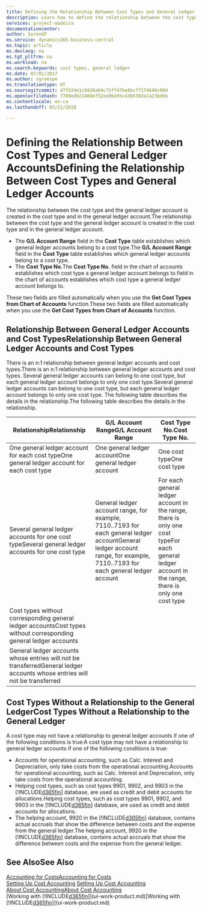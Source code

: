 ```yaml
---
title: Defining the Relationship Between Cost Types and General Ledger Accounts | Microsoft Docs
description: Learn how to define the relationship between the cost type and the general ledger account.
services: project-madeira
documentationcenter: 
author: SorenGP
ms.service: dynamics365-business-central
ms.topic: article
ms.devlang: na
ms.tgt_pltfrm: na
ms.workload: na
ms.search.keywords: cost types, general ledger
ms.date: 07/01/2017
ms.author: sgroespe
ms.translationtype: HT
ms.sourcegitcommit: d7fb34e1c9428a64c71ff47be8bcff174649c00d
ms.openlocfilehash: 7709edb214804f52ee9b495c43b5302e2a23bd6b
ms.contentlocale: en-ca
ms.lasthandoff: 03/22/2018

---
```

# <a name="defining-the-relationship-between-cost-types-and-general-ledger-accounts"></a><span data-ttu-id="a1bff-103">Defining the Relationship Between Cost Types and General Ledger Accounts</span><span class="sxs-lookup"><span data-stu-id="a1bff-103">Defining the Relationship Between Cost Types and General Ledger Accounts</span></span>
<span data-ttu-id="a1bff-104">The relationship between the cost type and the general ledger account is created in the cost type and in the general ledger account.</span><span class="sxs-lookup"><span data-stu-id="a1bff-104">The relationship between the cost type and the general ledger account is created in the cost type and in the general ledger account.</span></span>  

* <span data-ttu-id="a1bff-105">The **G/L Account Range** field in the **Cost Type** table establishes which general ledger accounts belong to a cost type.</span><span class="sxs-lookup"><span data-stu-id="a1bff-105">The **G/L Account Range** field in the **Cost Type** table establishes which general ledger accounts belong to a cost type.</span></span>  
* <span data-ttu-id="a1bff-106">The **Cost Type No.**</span><span class="sxs-lookup"><span data-stu-id="a1bff-106">The **Cost Type No.**</span></span> <span data-ttu-id="a1bff-107">field in the chart of accounts establishes which cost type a general ledger account belongs to.</span><span class="sxs-lookup"><span data-stu-id="a1bff-107">field in the chart of accounts establishes which cost type a general ledger account belongs to.</span></span>  

<span data-ttu-id="a1bff-108">These two fields are filled automatically when you use the **Get Cost Types from Chart of Accounts** function.</span><span class="sxs-lookup"><span data-stu-id="a1bff-108">These two fields are filled automatically when you use the **Get Cost Types from Chart of Accounts** function.</span></span>  

## <a name="relationship-between-general-ledger-accounts-and-cost-types"></a><span data-ttu-id="a1bff-109">Relationship Between General Ledger Accounts and Cost Types</span><span class="sxs-lookup"><span data-stu-id="a1bff-109">Relationship Between General Ledger Accounts and Cost Types</span></span>  
<span data-ttu-id="a1bff-110">There is an n:1 relationship between general ledger accounts and cost types.</span><span class="sxs-lookup"><span data-stu-id="a1bff-110">There is an n:1 relationship between general ledger accounts and cost types.</span></span> <span data-ttu-id="a1bff-111">Several general ledger accounts can belong to one cost type, but each general ledger account belongs to only one cost type.</span><span class="sxs-lookup"><span data-stu-id="a1bff-111">Several general ledger accounts can belong to one cost type, but each general ledger account belongs to only one cost type.</span></span> <span data-ttu-id="a1bff-112">The following table describes the details in the relationship.</span><span class="sxs-lookup"><span data-stu-id="a1bff-112">The following table describes the details in the relationship.</span></span>  

|<span data-ttu-id="a1bff-113">Relationship</span><span class="sxs-lookup"><span data-stu-id="a1bff-113">Relationship</span></span>|<span data-ttu-id="a1bff-114">**G/L Account Range**</span><span class="sxs-lookup"><span data-stu-id="a1bff-114">**G/L Account Range**</span></span>|<span data-ttu-id="a1bff-115">**Cost Type No.**</span><span class="sxs-lookup"><span data-stu-id="a1bff-115">**Cost Type No.**</span></span>|  
|------------------|------------------------------------------------|-------------------------------------------|  
|<span data-ttu-id="a1bff-116">One general ledger account for each cost type</span><span class="sxs-lookup"><span data-stu-id="a1bff-116">One general ledger account for each cost type</span></span>|<span data-ttu-id="a1bff-117">One general ledger account</span><span class="sxs-lookup"><span data-stu-id="a1bff-117">One general ledger account</span></span>|<span data-ttu-id="a1bff-118">One cost type</span><span class="sxs-lookup"><span data-stu-id="a1bff-118">One cost type</span></span>|  
|<span data-ttu-id="a1bff-119">Several general ledger accounts for one cost type</span><span class="sxs-lookup"><span data-stu-id="a1bff-119">Several general ledger accounts for one cost type</span></span>|<span data-ttu-id="a1bff-120">General ledger account range, for example, 7110..7193 for each general ledger account</span><span class="sxs-lookup"><span data-stu-id="a1bff-120">General ledger account range, for example, 7110..7193 for each general ledger account</span></span>|<span data-ttu-id="a1bff-121">For each general ledger account in the range, there is only one cost type</span><span class="sxs-lookup"><span data-stu-id="a1bff-121">For each general ledger account in the range, there is only one cost type</span></span>|  
|<span data-ttu-id="a1bff-122">Cost types without corresponding general ledger accounts</span><span class="sxs-lookup"><span data-stu-id="a1bff-122">Cost types without corresponding general ledger accounts</span></span>|<Empty>||  
|<span data-ttu-id="a1bff-123">General ledger accounts whose entries will not be transferred</span><span class="sxs-lookup"><span data-stu-id="a1bff-123">General ledger accounts whose entries will not be transferred</span></span>||<Empty>|  

## <a name="cost-types-without-a-relationship-to-the-general-ledger"></a><span data-ttu-id="a1bff-124">Cost Types Without a Relationship to the General Ledger</span><span class="sxs-lookup"><span data-stu-id="a1bff-124">Cost Types Without a Relationship to the General Ledger</span></span>  
<span data-ttu-id="a1bff-125">A cost type may not have a relationship to general ledger accounts if one of the following conditions is true:</span><span class="sxs-lookup"><span data-stu-id="a1bff-125">A cost type may not have a relationship to general ledger accounts if one of the following conditions is true:</span></span>  

* <span data-ttu-id="a1bff-126">Accounts for operational accounting, such as Calc. Interest and Depreciation, only take costs from the operational accounting.</span><span class="sxs-lookup"><span data-stu-id="a1bff-126">Accounts for operational accounting, such as Calc. Interest and Depreciation, only take costs from the operational accounting.</span></span>  
* <span data-ttu-id="a1bff-127">Helping cost types, such as cost types 9901, 9902, and 9903 in the [!INCLUDE[d365fin](includes/d365fin_md.md)] database, are used as credit and debit accounts for allocations.</span><span class="sxs-lookup"><span data-stu-id="a1bff-127">Helping cost types, such as cost types 9901, 9902, and 9903 in the [!INCLUDE[d365fin](includes/d365fin_md.md)] database, are used as credit and debit accounts for allocations.</span></span>  
* <span data-ttu-id="a1bff-128">The helping account, 9920 in the [!INCLUDE[d365fin](includes/d365fin_md.md)] database, contains actual accruals that show the difference between costs and the expense from the general ledger.</span><span class="sxs-lookup"><span data-stu-id="a1bff-128">The helping account, 9920 in the [!INCLUDE[d365fin](includes/d365fin_md.md)] database, contains actual accruals that show the difference between costs and the expense from the general ledger.</span></span>  

## <a name="see-also"></a><span data-ttu-id="a1bff-129">See Also</span><span class="sxs-lookup"><span data-stu-id="a1bff-129">See Also</span></span>  
[<span data-ttu-id="a1bff-130">Accounting for Costs</span><span class="sxs-lookup"><span data-stu-id="a1bff-130">Accounting for Costs</span></span>](finance-manage-cost-accounting.md)  
<span data-ttu-id="a1bff-131">[Setting Up Cost Accounting](finance-set-up-cost-accounting.md) </span><span class="sxs-lookup"><span data-stu-id="a1bff-131">[Setting Up Cost Accounting](finance-set-up-cost-accounting.md) </span></span>  
[<span data-ttu-id="a1bff-132">About Cost Accounting</span><span class="sxs-lookup"><span data-stu-id="a1bff-132">About Cost Accounting</span></span>](finance-about-cost-accounting.md)  
<span data-ttu-id="a1bff-133">[Working with [!INCLUDE[d365fin](includes/d365fin_md.md)]](ui-work-product.md)</span><span class="sxs-lookup"><span data-stu-id="a1bff-133">[Working with [!INCLUDE[d365fin](includes/d365fin_md.md)]](ui-work-product.md)</span></span>

